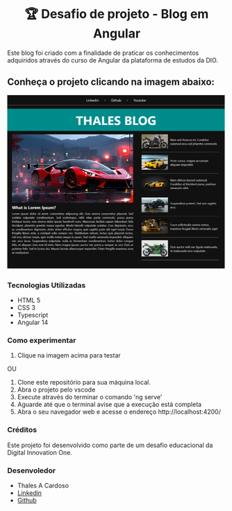 <h1 align="center">🏆 Desafio de projeto - Blog em Angular</h1>

<p>  
   Este blog foi criado com a finalidade de praticar os conhecimentos adquiridos através do curso de Angular da plataforma de estudos da DIO.
</p>

<h2>Conheça o projeto clicando na imagem abaixo:</h2>

<a href="https://thalesacardoso.github.io/dio-projeto-angular-blog">
  <img src="./src/assets/print2.png">
</a>

### Tecnologias Utilizadas

-  HTML 5
-  CSS 3
-  Typescript
-  Angular 14

### Como experimentar

1. Clique na imagem acima para testar

OU

1. Clone este repositório para sua máquina local.
2. Abra o projeto pelo vscode
3. Execute através do terminar o comando 'ng serve'
4. Aguarde até que o terminal avise que a execução está completa
5. Abra o seu navegador web e acesse o endereço http://localhost:4200/

### Créditos

Este projeto foi desenvolvido como parte de um desafio educacional da Digital Innovation One.

### Desenvoledor

-  Thales A Cardoso
-  <a href="https://www.linkedin.com/in/thalesacardoso/">
      Linkedin
   </a>
-  <a href="https://github.com/thalesacardoso">
      Github
   </a>

